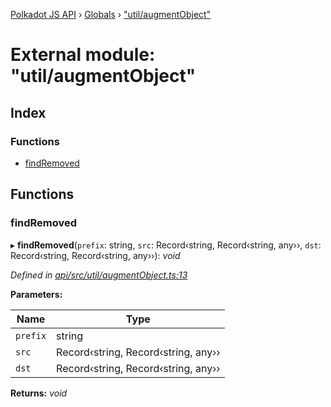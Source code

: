 [Polkadot JS API](../README.md) › [Globals](../globals.md) › ["util/augmentObject"](_util_augmentobject_.md)

# External module: "util/augmentObject"

## Index

### Functions

* [findRemoved](_util_augmentobject_.md#findremoved)

## Functions

###  findRemoved

▸ **findRemoved**(`prefix`: string, `src`: Record‹string, Record‹string, any››, `dst`: Record‹string, Record‹string, any››): *void*

*Defined in [api/src/util/augmentObject.ts:13](https://github.com/polkadot-js/api/blob/c8af75088a/packages/api/src/util/augmentObject.ts#L13)*

**Parameters:**

Name | Type |
------ | ------ |
`prefix` | string |
`src` | Record‹string, Record‹string, any›› |
`dst` | Record‹string, Record‹string, any›› |

**Returns:** *void*
